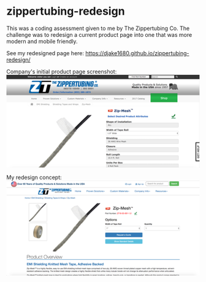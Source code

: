 # zippertubing-redesign

This was a coding assessment given to me by The Zippertubing Co.  The challenge was to redesign a current product page into one that was more modern and mobile friendly.  

See my redesigned page here: https://djake1680.github.io/zippertubing-redesign/

Company's initial product page screenshot:
![Alt text](images/zippertubing-old.png?raw=true "Company's product page")


My redesign concept:
![Alt text](images/zippertubing-new.png?raw=true "Company's product page")
